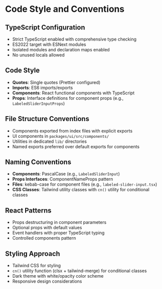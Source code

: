 # Code Style and Conventions

## TypeScript Configuration

- Strict TypeScript enabled with comprehensive type checking
- ES2022 target with ESNext modules
- Isolated modules and declaration maps enabled
- No unused locals allowed

## Code Style

- **Quotes**: Single quotes (Prettier configured)
- **Imports**: ES6 imports/exports
- **Components**: React functional components with TypeScript
- **Props**: Interface definitions for component props (e.g., `LabeledSliderInputProps`)

## File Structure Conventions

- Components exported from index files with explicit exports
- UI components in `packages/ui/src/components/`
- Utilities in dedicated `lib/` directories
- Named exports preferred over default exports for components

## Naming Conventions

- **Components**: PascalCase (e.g., `LabeledSliderInput`)
- **Props Interfaces**: ComponentNameProps pattern
- **Files**: kebab-case for component files (e.g., `labeled-slider-input.tsx`)
- **CSS Classes**: Tailwind utility classes with `cn()` utility for conditional classes

## React Patterns

- Props destructuring in component parameters
- Optional props with default values
- Event handlers with proper TypeScript typing
- Controlled components pattern

## Styling Approach

- Tailwind CSS for styling
- `cn()` utility function (clsx + tailwind-merge) for conditional classes
- Dark theme with white/opacity color scheme
- Responsive design considerations
